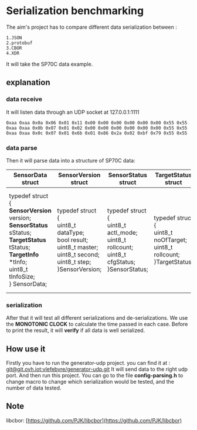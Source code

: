 # Serialization benchmarking

The aim's project has to compare different data serialization between :

    1.JSON
    2.protobuf
    3.CBOR
    4.XDR

It will take the SP70C data example.

## explanation

### data receive

It will listen data through an UDP socket at 127.0.0.1:1111

`0xaa 0xaa 0x0a 0x06 0x01 0x11 0x00 0x00 0x00 0x00 0x00 0x00 0x55 0x55 0xaa 0xaa 0x0b 0x07 0x01 0x02 0x00 0x00 0x00 0x00 0x00 0x00 0x55 0x55 0xaa 0xaa 0x0c 0x07 0x01 0x6b 0x01 0x86 0x2a 0x02 0xbf 0x79 0x55 0x55`

### data parse

Then it will parse data into a structure of SP70C data:

| SensorData struct         | SensorVersion struct | SensorStatus struct | TargetStatus struct | TargetInfo struct |
| ------------------------- |--------------------- | ------------------- | ------------------- | ----------------- |
|typedef struct<br/> {<br/>**SensorVersion** version;<br/>**SensorStatus** sStatus;<br/> **TargetStatus** tStatus; <br/> **TargetInfo** *tInfo; <br/> uint8_t tInfoSize; <br/> } SensorData;|typedef struct<br/>{<br/>uint8_t dataType;<br/>bool result;<br/>uint8_t master;<br/>uint8_t second;<br/>uint8_t step;<br/>}SensorVersion;|typedef struct<br/>{<br/>uint8_t actl_mode;<br/>uint8_t rollcount;<br/>uint8_t cfgStatus;<br/>}SensorStatus;|typedef struct<br/>{<br/>uint8_t noOfTarget;<br/>uint8_t rollcount;<br/>}TargetStatus;|typedef struct<br/>{<br/>uint8_t  index;<br/>float  rcs;<br/>float range;<br/>int16_t  azimuth;<br/>float vrel;<br/>uint8_t  rollCount;<br/>int8_t  SNR;<br/>}TargetInfo;|

### serialization

After that it will test all different serializations and de-serializations. We use the **MONOTONIC CLOCK** to calculate the time passed in each case. Before to print the result, it will **verify** if all data is well serialized.

## How use it

Firstly you have to run the generator-udp project. you can find it at : [git@git.ovh.iot:vlefebvre/generator-udp.git](git@git.ovh.iot:vlefebvre/generator-udp.git)
It will send data to the right udp port.
And then run this project. You can go to the file **config-parsing.h** to change macro to change which serialization would be tested, and the number of data tested.

## Note

libcbor: [https://github.com/PJK/libcbor](https://github.com/PJK/libcbor)
